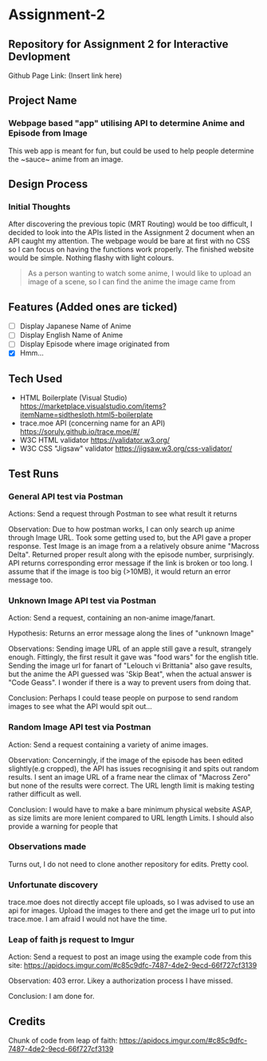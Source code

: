 # Assignment-2
## Repository for Assignment 2 for Interactive Devlopment
Github Page Link: (Insert link here)
## Project Name
### Webpage based "app" utilising API to determine Anime and Episode from Image
This web app is meant for fun, but could be used to help people determine the ~sauce~ anime from an image. 

## Design Process
### Initial Thoughts
After discovering the previous topic (MRT Routing) would be too difficult, I decided to look into the APIs listed in the Assignment 2 document when an API caught my attention. The webpage would be bare at first with no CSS so I can focus on having the functions work properly.
The finished website would be simple. Nothing flashy with light colours.

> As a person wanting to watch some anime, I would like to upload an image of a scene, so I can find the anime the image came from




## Features (Added ones are ticked)
- [ ] Display Japanese Name of Anime
- [ ] Display English Name of Anime
- [ ] Display Episode where image originated from
- [x] Hmm...
## Tech Used
* HTML Boilerplate (Visual Studio) https://marketplace.visualstudio.com/items?itemName=sidthesloth.html5-boilerplate
* trace.moe API (concerning name for an API) https://soruly.github.io/trace.moe/#/
* W3C HTML validator https://validator.w3.org/
* W3C CSS "Jigsaw" validator https://jigsaw.w3.org/css-validator/

## Test Runs
### General API test via Postman
Actions: Send a request through Postman to see what result it returns

Observation: Due to how postman works, I can only search up anime through Image URL. Took some getting used to, but the API gave a proper response. Test Image is an image from a a relatively obsure anime "Macross Delta". Returned proper result along with the episode number, surprisingly. API returns corresponding error message if the link is broken or too long. I assume that if the image is too big (>10MB), it would return an error message too. 

### Unknown Image API test via Postman
Action: Send a request, containing an non-anime image/fanart.

Hypothesis: Returns an error message along the lines of "unknown Image"

Observations: Sending image URL of an apple still gave a result, strangely enough. Fittingly, the first result it gave was "food wars" for the english title. Sending the image url for fanart of "Lelouch vi Brittania" also gave results, but the anime the API guessed was 'Skip Beat", when the actual answer is "Code Geass". I wonder if there is a way to prevent users from doing that. 

Conclusion: Perhaps I could  tease people on purpose to send random images to see what the API would spit out...

### Random Image API test via Postman
Action: Send a request containing a variety of anime images.

Observation: Concerningly, if the image of the episode has been edited slightly(e.g cropped), the API has issues recognising it and spits out random results. I sent an image URL of a frame near the climax of "Macross Zero" but none of the results were correct. The URL length limit is making testing rather difficult as well.

Conclusion: I would have to make a bare minimum physical website ASAP, as size limits are more lenient compared to URL length Limits. I should also provide a warning for people that 

### Observations made
Turns out, I do not need to clone another repository for edits. Pretty cool.

### Unfortunate discovery
trace.moe does not directly accept file uploads, so I was advised to use an api for images. Upload the images to there and get the image url to put into trace.moe. I am afraid I would not have the time.

### Leap of faith js request to Imgur
Action: Send a request to post an image using the example code from this site: https://apidocs.imgur.com/#c85c9dfc-7487-4de2-9ecd-66f727cf3139

Observation: 403 error. Likey a authorization process I have missed.

Conclusion: I am done for.
## Credits
Chunk of code from leap of faith: https://apidocs.imgur.com/#c85c9dfc-7487-4de2-9ecd-66f727cf3139
